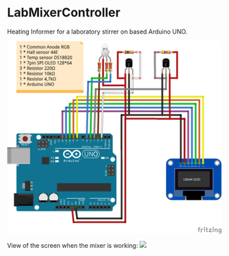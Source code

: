 # LabMixerController

Heating Informer for a laboratory stirrer on based Arduino UNO.

<img src="https://github.com/RomanSereda/LabMixerController/blob/master/Sketch.png" width="500">

View of the screen when the mixer is working:
<img src="https://github.com/RomanSereda/LabMixerController/blob/master/View.png" width="300">
